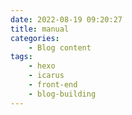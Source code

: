 ```yaml
---
date: 2022-08-19 09:20:27
title: manual
categories:
    - Blog content
tags:
    - hexo
    - icarus
    - front-end
    - blog-building
---
```

